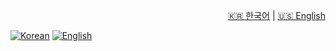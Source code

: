 <p align="right">
  <a href="./README.md">🇰🇷 한국어</a> |
  <a href="./README.en.md">🇺🇸 English</a>
</p>

[![Korean](https://img.shields.io/badge/README-한국어-blue)](./README.md)
[![English](https://img.shields.io/badge/README-English-black)](./README.en.md)
